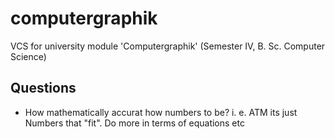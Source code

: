 # computergraphik

VCS for university module 'Computergraphik' (Semester IV, B. Sc. Computer Science)

## Questions

* How mathematically accurat how numbers to be?
  i. e. ATM its just Numbers that "fit". Do more in terms of equations etc
  